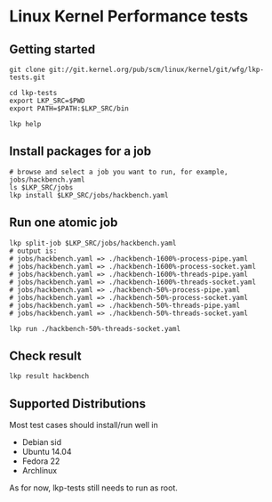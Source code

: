 Linux Kernel Performance tests
==============================

Getting started
---------------

	git clone git://git.kernel.org/pub/scm/linux/kernel/git/wfg/lkp-tests.git

	cd lkp-tests
	export LKP_SRC=$PWD
	export PATH=$PATH:$LKP_SRC/bin

	lkp help

Install packages for a job
--------------------------

	# browse and select a job you want to run, for example, jobs/hackbench.yaml
	ls $LKP_SRC/jobs
	lkp install $LKP_SRC/jobs/hackbench.yaml

Run one atomic job
------------------

	lkp split-job $LKP_SRC/jobs/hackbench.yaml
	# output is:
	# jobs/hackbench.yaml => ./hackbench-1600%-process-pipe.yaml
	# jobs/hackbench.yaml => ./hackbench-1600%-process-socket.yaml
	# jobs/hackbench.yaml => ./hackbench-1600%-threads-pipe.yaml
	# jobs/hackbench.yaml => ./hackbench-1600%-threads-socket.yaml
	# jobs/hackbench.yaml => ./hackbench-50%-process-pipe.yaml
	# jobs/hackbench.yaml => ./hackbench-50%-process-socket.yaml
	# jobs/hackbench.yaml => ./hackbench-50%-threads-pipe.yaml
	# jobs/hackbench.yaml => ./hackbench-50%-threads-socket.yaml

	lkp run ./hackbench-50%-threads-socket.yaml

Check result
------------

	lkp result hackbench

Supported Distributions
-----------------------

Most test cases should install/run well in

- Debian sid
- Ubuntu 14.04
- Fedora 22
- Archlinux

As for now, lkp-tests still needs to run as root.

